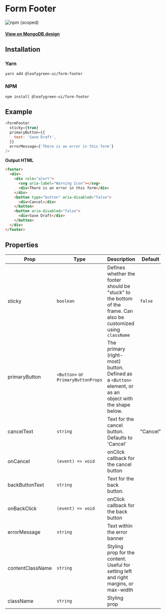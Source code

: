 # Form Footer

![npm (scoped)](https://img.shields.io/npm/v/@leafygreen-ui/form-footer.svg)

#### [View on MongoDB.design](https://www.mongodb.design/component/form-footer/example/)

## Installation

### Yarn

```shell
yarn add @leafygreen-ui/form-footer
```

### NPM

```shell
npm install @leafygreen-ui/form-footer
```

## Example

```js
<FormFooter
  sticky={true}
  primaryButton={{
    text: 'Save Draft',
  }}
  errorMessage={'There is an error in this form'}
/>
```

**Output HTML**

```html
<footer>
  <div>
    <div role="alert">
      <svg aria-label="Warning Icon"></svg>
      <div>There is an error in this form</div>
    </div>
    <button type="button" aria-disabled="false">
      <div>Cancel</div>
    </button>
    <button aria-disabled="false">
      <div>Save Draft</div>
    </button>
  </div>
</footer>
```

## Properties

| Prop             | Type                               | Description                                                                                                       | Default  |
| ---------------- | ---------------------------------- | ----------------------------------------------------------------------------------------------------------------- | -------- |
| sticky           | `boolean`                          | Defines whether the footer should be "stuck" to the bottom of the frame. Can also be customized using `className` | `false`  |
| primaryButton    | `<Button>` or `PrimaryButtonProps` | The primary (right-most) button. Defined as a `<Button>` element, or as an object with the shape below.           |          |
| cancelText       | `string`                           | Text for the cancel button. Defaults to 'Cancel'                                                                  | "Cancel" |
| onCancel         | `(event) => void`                  | onClick callback for the cancel button                                                                            |          |
| backButtonText   | `string`                           | Text for the back button.                                                                                         |          |
| onBackClick      | `(event) => void`                  | onClick callback for the back button                                                                              |          |
| errorMessage     | `string`                           | Text within the error banner                                                                                      |          |
| contentClassName | `string`                           | Styling prop for the content. Useful for setting left and right margins, or max-width                             |          |
| className        | `string`                           | Styling prop                                                                                                      |          |
